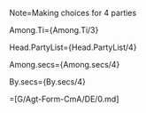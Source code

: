 Note=Making choices for 4 parties

Among.Ti={Among.Ti/3}

Head.PartyList={Head.PartyList/4}

Among.secs={Among.secs/4}

By.secs={By.secs/4}

=[G/Agt-Form-CmA/DE/0.md]
